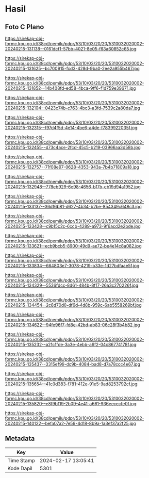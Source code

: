 # Hasil

## Foto C Plano

https://sirekap-obj-formc.kpu.go.id/38cd/pemilu/pdpr/53/10/03/20/20/5310032020002-20240215-131138--0161dcf1-57bb-4021-8e05-f63a60852c65.jpg

https://sirekap-obj-formc.kpu.go.id/38cd/pemilu/pdpr/53/10/03/20/20/5310032020002-20240215-131625--bc700915-fcd3-428d-9ba0-2ee2a955b467.jpg

https://sirekap-obj-formc.kpu.go.id/38cd/pemilu/pdpr/53/10/03/20/20/5310032020002-20240215-131852--14b408fd-ed58-4bca-9ff6-f1d759e39671.jpg

https://sirekap-obj-formc.kpu.go.id/38cd/pemilu/pdpr/53/10/03/20/20/5310032020002-20240215-132104--0423c74b-c763-4bc3-a3fd-7539c2a80da7.jpg

https://sirekap-obj-formc.kpu.go.id/38cd/pemilu/pdpr/53/10/03/20/20/5310032020002-20240215-132315--f97d4f5d-4e14-4be6-a4de-f7839922035f.jpg

https://sirekap-obj-formc.kpu.go.id/38cd/pemilu/pdpr/53/10/03/20/20/5310032020002-20240215-132455--d73c4ace-2fcd-45c5-b219-03966aa3d58b.jpg

https://sirekap-obj-formc.kpu.go.id/38cd/pemilu/pdpr/53/10/03/20/20/5310032020002-20240215-132757--71f08e97-0628-4353-943a-7b4b71809a18.jpg

https://sirekap-obj-formc.kpu.go.id/38cd/pemilu/pdpr/53/10/03/20/20/5310032020002-20240215-132948--778eb929-6e98-4656-b17b-eb19d94a1952.jpg

https://sirekap-obj-formc.kpu.go.id/38cd/pemilu/pdpr/53/10/03/20/20/5310032020002-20240215-133137--36d16b81-d627-4b34-b2be-854349c648c3.jpg

https://sirekap-obj-formc.kpu.go.id/38cd/pemilu/pdpr/53/10/03/20/20/5310032020002-20240215-133428--c9b15c2c-6ccb-4289-a973-9f6acd2e2bde.jpg

https://sirekap-obj-formc.kpu.go.id/38cd/pemilu/pdpr/53/10/03/20/20/5310032020002-20240215-133621--ecb9bcb5-8900-49d9-ae72-be4e14c8a082.jpg

https://sirekap-obj-formc.kpu.go.id/38cd/pemilu/pdpr/53/10/03/20/20/5310032020002-20240215-133834--664803e7-3078-4219-b33e-1d27bdfaae5f.jpg

https://sirekap-obj-formc.kpu.go.id/38cd/pemilu/pdpr/53/10/03/20/20/5310032020002-20240215-134329--5536fdcc-8d61-484b-8f17-26a3c270226f.jpg

https://sirekap-obj-formc.kpu.go.id/38cd/pemilu/pdpr/53/10/03/20/20/5310032020002-20240215-134454--2c8d70d0-df6d-4d8b-959c-6ab5558269bf.jpg

https://sirekap-obj-formc.kpu.go.id/38cd/pemilu/pdpr/53/10/03/20/20/5310032020002-20240215-134622--94fe96f7-fd8e-42bd-ab83-06c28f3b4b82.jpg

https://sirekap-obj-formc.kpu.go.id/38cd/pemilu/pdpr/53/10/03/20/20/5310032020002-20240215-135232--a21c1fde-3a3e-4ebb-a6f2-04c86774178f.jpg

https://sirekap-obj-formc.kpu.go.id/38cd/pemilu/pdpr/53/10/03/20/20/5310032020002-20240215-135437--3315ef99-dc9b-4084-bad8-d7a78ccc4e67.jpg

https://sirekap-obj-formc.kpu.go.id/38cd/pemilu/pdpr/53/10/03/20/20/5310032020002-20240215-135654--41c0d383-f781-412e-91e5-9ad8253792cf.jpg

https://sirekap-obj-formc.kpu.go.id/38cd/pemilu/pdpr/53/10/03/20/20/5310032020002-20240215-135820--e8f9b119-2b09-4e41-a661-936eececfe0f.jpg

https://sirekap-obj-formc.kpu.go.id/38cd/pemilu/pdpr/53/10/03/20/20/5310032020002-20240215-140122--befa07a2-7e59-4d18-8b9a-1a3ef37a2f25.jpg


## Metadata

| Key        | Value               |
| ---------- | ------------------- |
| Time Stamp | 2024-02-17 13:05:41 |
| Kode Dapil | 5301                |



